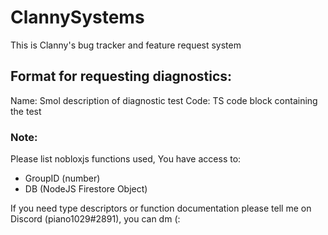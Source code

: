 # ClannySystems

This is Clanny's bug tracker and feature request system

## Format for requesting diagnostics:

Name: Smol description of diagnostic test
Code: TS code block containing the test


### Note:

Please list nobloxjs functions used,
You have access to:
- GroupID (number)
- DB (NodeJS Firestore Object)

If you need type descriptors or function documentation please tell me on Discord (piano1029#2891), you can dm (:
